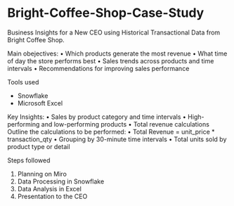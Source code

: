 # Bright-Coffee-Shop-Case-Study
Business Insights for a New CEO using Historical Transactional Data from Bright Coffee Shop.

Main obejectives:
• Which products generate the most revenue
• What time of day the store performs best
• Sales trends across products and time intervals
• Recommendations for improving sales performance

Tools used
- Snowflake
- Microsoft Excel

Key Insights:
• Sales by product category and time intervals
• High-performing and low-performing products
• Total revenue calculations
Outline the calculations to be performed:
• Total Revenue = unit_price * transaction_qty
• Grouping by 30-minute time intervals
• Total units sold by product type or detail

Steps followed
1. Planning on Miro
2. Data Processing in Snowflake
3. Data Analysis in Excel
4. Presentation to the CEO
